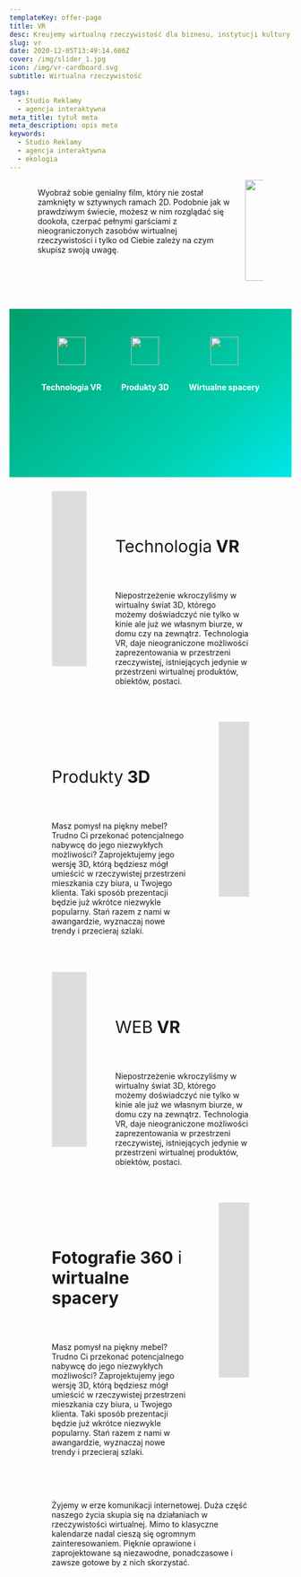 ```yaml
---
templateKey: offer-page
title: VR
desc: Kreujemy wirtualną rzeczywistość dla biznesu, instytucji kultury i marek
slug: vr
date: 2020-12-05T13:49:14.606Z
cover: /img/slider_1.jpg
icon: /img/vr-cardboard.svg
subtitle: Wirtualna rzeczywistość

tags:
  - Studio Reklamy
  - agencja interaktywna
meta_title: tytuł meta
meta_description: opis meta
keywords:
  - Studio Reklamy
  - agencja interaktywna
  - ekologia
---
```

<div style="margin-left:10%;margin-right:10%" class="columns">
<div class="column" style="min-width:70%">
<p>Wyobraź sobie genialny film, który nie został zamknięty w sztywnych ramach 2D. Podobnie jak w prawdziwym świecie, możesz w nim rozglądać się dookoła, czerpać pełnymi garściami z nieograniczonych zasobów wirtualnej rzeczywistości i tylko od Ciebie zależy na czym skupisz swoją uwagę.</p>
</div>
<div class="column" style="text-align:right">
<img src="https://artopen.pl/images/2020/04/08/kod-qr.png" width="180px" />
</div>
</div>

<div style="margin-top:50px;min-height:200px;text-align:center;background-image: linear-gradient(141deg, rgb(0, 158, 108) 0%, rgb(0, 209, 178) 71%, rgb(0, 230, 235) 100%);padding:50px;color:white" class="columns">

<div class="column">
<img src="/img/offer-icons/vr.svg" width="50px" />
</br></br>
<p><b>Technologia VR</b></p>
</div>

<div class="column">
<img src="/img/offer-icons/produkty3d.svg" width="50px" />
</br></br>
<p><b>Produkty 3D</b></p>
</div>

<div class="column">
<img src="/img/offer-icons/wirtualne-spacery.svg" width="50px" />
</br></br>
<p><b>Wirtualne spacery</b></p>
</div>

</div>

<div class="columns" style="margin-left:10%;margin-right:10%;padding:5%">
<div class="column" style="padding:0px">
<iframe class="oimg" width="556" height="312" src="https://www.youtube.com/embed/C6JhjxWMbQc" frameborder="0" allow="accelerometer; autoplay; clipboard-write; encrypted-media; gyroscope; picture-in-picture" allowfullscreen></iframe>
</div>
<div class="column" style="margin-top:50px;margin-left:30px">
<p style="font-size:30px">Technologia<b> VR</b></p>
</br>
<p>
Niepostrzeżenie wkroczyliśmy w wirtualny świat 3D, którego możemy doświadczyć nie tylko w kinie ale już we własnym biurze, w domu czy na zewnątrz. Technologia VR, daje nieograniczone możliwości zaprezentowania w przestrzeni rzeczywistej, istniejących jedynie w przestrzeni wirtualnej produktów, obiektów, postaci.</p>
</div>
</div>

<div class="columns" style="margin-left:10%;margin-right:10%;padding:5%">
<div class="column" style="margin-top:50px;margin-right:30px">
<p style="font-size:30px">Produkty<b> 3D</b></p>
</br>
<p>
Masz pomysł na piękny mebel? Trudno Ci przekonać potencjalnego nabywcę do jego niezwykłych możliwości? Zaprojektujemy jego wersję 3D, którą będziesz mógł umieścić w rzeczywistej przestrzeni mieszkania czy biura, u Twojego klienta. Taki sposób prezentacji będzie już wkrótce niezwykle popularny. Stań razem z nami w awangardzie, wyznaczaj nowe trendy i przecieraj szlaki.</p>
</div>
<div class="column" style="padding:0px">
<iframe class="oimg" width="556" height="312" src="https://www.youtube.com/embed/bmKHA_Lqb60" frameborder="0" allow="accelerometer; autoplay; clipboard-write; encrypted-media; gyroscope; picture-in-picture" allowfullscreen></iframe>
</div>
</div>

<div class="columns" style="margin-left:10%;margin-right:10%;padding:5%">
<div class="column" style="padding:0px">
<iframe class="oimg" width="556" height="312" async src="https://puuf-vr-2.glitch.me" frameborder="0" allow="accelerometer; autoplay; clipboard-write; encrypted-media; gyroscope; picture-in-picture" allowfullscreen></iframe>
</div>
<div class="column" style="margin-top:50px;margin-left:30px">
<p style="font-size:30px">WEB<b> VR</b></p>
</br>
<p>
Niepostrzeżenie wkroczyliśmy w wirtualny świat 3D, którego możemy doświadczyć nie tylko w kinie ale już we własnym biurze, w domu czy na zewnątrz. Technologia VR, daje nieograniczone możliwości zaprezentowania w przestrzeni rzeczywistej, istniejących jedynie w przestrzeni wirtualnej produktów, obiektów, postaci.</p>
</div>
</div>

<div class="columns" style="margin-left:10%;margin-right:10%;padding:5%">
<div class="column" style="margin-top:50px;margin-right:30px">
<p style="font-size:30px"><b>Fotografie 360</b> i <b>wirtualne spacery</b></p>
</br>
<p>
Masz pomysł na piękny mebel? Trudno Ci przekonać potencjalnego nabywcę do jego niezwykłych możliwości? Zaprojektujemy jego wersję 3D, którą będziesz mógł umieścić w rzeczywistej przestrzeni mieszkania czy biura, u Twojego klienta. Taki sposób prezentacji będzie już wkrótce niezwykle popularny. Stań razem z nami w awangardzie, wyznaczaj nowe trendy i przecieraj szlaki.</p>
</div>
<div class="column" style="padding:0px">
<iframe class="oimg" src="https://www.google.com/maps/embed?pb=!4v1614858350370!6m8!1m7!1sCAoSLEFGMVFpcE9LYmxFbVMwQTBKUDQxTldUaXZqWWFMdGI0aTdBRDJFTzBDNEdo!2m2!1d51.1059172!2d17.0442672!3f20!4f10!5f0.7820865974627469" width="556" height="312" style="border:0;" allowfullscreen="" loading="lazy"></iframe>
</div>
</div>



<div class="columns" style="margin-left:10%;margin-right:10%;padding:5%">
<p>
Żyjemy w erze komunikacji internetowej. Duża część naszego życia skupia się na działaniach w rzeczywistości wirtualnej. Mimo to klasyczne kalendarze nadal cieszą się ogromnym zainteresowaniem. Pięknie oprawione i zaprojektowane są niezawodne, ponadczasowe i zawsze gotowe by z nich skorzystać.
</p>
</div>
